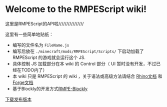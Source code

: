 # Welcome to the RMPEScript wiki!

这里是RMPEScript的API啦////////////////

这里有一些简单地贴纸：
* 编写的文件名为 `FileName.js`
* 编写后放在 `./minecraft/mods/RMPEScript/Scripts/` 下启动加载了 RMPEScript 的游戏就会运行这个 JS.
* 具体控制 JS 加载部分在本 wiki 的 Control 部分（ UI 暂时没有开发，不过已经在TODO内了）
* 本 wiki 只是 RMPEScript 的 wiki ，关于语法或高级方法请结合 [Rhino文档](https://developer.mozilla.org/en-US/docs/Mozilla/Projects/Rhino) 和 [Forge文档](https://mcforge.readthedocs.io/en/latest/)
* 基于Blockly的开发方式[RMPE-Blockly](https://blockly.shinonomi.tech)


[下载发布版本](https://github.com/npofsi/RMPEScript/releases)

